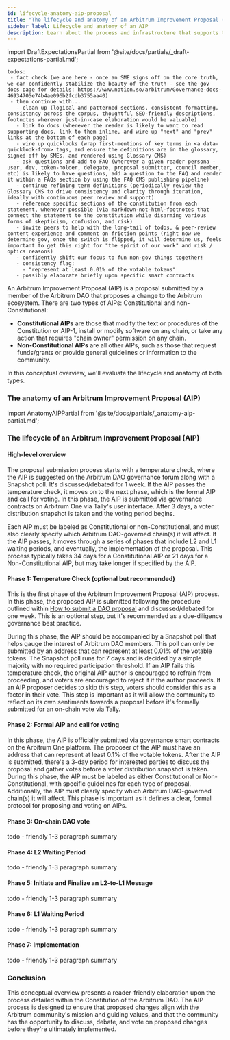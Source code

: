 ```yaml
---
id: lifecycle-anatomy-aip-proposal
title: "The lifecycle and anatomy of an Arbitrum Improvement Proposal (AIP)"
sidebar_label: Lifecycle and anatomy of an AIP
description: Learn about the process and infrastructure that supports the Arbitrum Improvement Proposal (AIP) protocol, as defined in the Constitution of the Arbitrum DAO.
---
```


import DraftExpectationsPartial from '@site/docs/partials/_draft-expectations-partial.md'; 

<DraftExpectationsPartial />

```
todos: 
 - fact check (we are here - once an SME signs off on the core truth, we can confidently stabilize the beauty of the truth - see the gov docs page for details: https://www.notion.so/arbitrum/Governance-docs-46934705e74b4ae096b2fcdb3755aa40)
 - then continue with...
   - clean up (logical and patterned sections, consistent formatting, consistency across the corpus, thoughtful SEO-friendly descriptions, footnotes wherever just-in-case elaboration would be valuable)
   - link to docs (wherever the reader is likely to want to read supporting docs, link to them inline, and wire up "next" and "prev" links at the bottom of each page)
   - wire up quicklooks (wrap first-mentions of key terms in <a data-quicklook-from> tags, and ensure the definitions are in the glossary, signed off by SMEs, and rendered using Glossary CMS)
   - ask questions and add to FAQ (wherever a given reader persona - user, dev, token-holder, delegate, proposal submitter, council member, etc) is likely to have questions, add a question to the FAQ and render it within a FAQs section by using the FAQ CMS publishing pipeline)
   - continue refining term definitions (periodically review the Glossary CMS to drive consistency and clarity through iteration, ideally with continuous peer review and support)
   - reference specific sections of the constitution from each statement, whenever possible (via markdown-not-html-footnotes that connect the statement to the constitution while disarming various forms of skepticism, confusion, and risk)
   - invite peers to help with the long-tail of todos, & peer-review content experience and comment on friction points (right now we determine gov, once the switch is flipped, it will determine us, feels important to get this right for "the spirit of our work" and risk / optics reasons)
   - confidently shift our focus to fun non-gov things together!
   - consistency flag:
     - "represent at least 0.01% of the votable tokens"
   - possibly elaborate briefly upon specific smart contracts
```



An <a data-quicklook-from="arbitrum-improvement-proposal">Arbitrum Improvement Proposal (AIP)</a> is a proposal submitted by a member of the Arbitrum DAO that proposes a change to the Arbitrum ecosystem. There are two types of AIPs: <a data-quicklook-from="constitutional-proposal">Constitutional</a> and <a data-quicklook-from="non-constitutional-proposal">non-Constitutional</a>:

- **Constitutional AIPs** are those that modify the text or procedures of the Constitution or AIP-1, install or modify software on any chain, or take any action that requires "chain owner" permission on any chain. 
- **Non-Constitutional AIPs** are all other AIPs, such as those that request funds/grants or provide general guidelines or information to the community.

In this conceptual overview, we'll evaluate the lifecycle and anatomy of both types.


### The anatomy of an Arbitrum Improvement Proposal (AIP)

import AnatomyAIPPartial from '@site/docs/partials/_anatomy-aip-partial.md'; 

<AnatomyAIPPartial />


### The lifecycle of an Arbitrum Improvement Proposal (AIP)

#### High-level overview

The proposal submission process starts with a temperature check, where the AIP is suggested on the Arbitrum DAO governance forum along with a Snapshot poll. It's discussed/debated for 1 week. If the AIP passes the temperature check, it moves on to the next phase, which is the formal AIP and call for voting. In this phase, the AIP is submitted via governance contracts on Arbitrum One via Tally's user interface. After 3 days, a voter distribution snapshot is taken and the voting period begins.

Each AIP must be labeled as Constitutional or non-Constitutional, and must also clearly specify which Arbitrum DAO-governed chain(s) it will affect. If the AIP passes, it moves through a series of phases that include L2 and L1 waiting periods, and eventually, the implementation of the proposal. This process typically takes 34 days for a Constitutional AIP or 21 days for a Non-Constitutional AIP, but may take longer if specified by the AIP.


#### Phase 1: Temperature Check (optional but recommended)

This is the first phase of the Arbitrum Improvement Proposal (AIP) process. In this phase, the proposed AIP is submitted following the procedure outlined within [How to submit a DAO proposal](../how-tos/create-submit-dao-proposal) and discussed/debated for one week. This is an optional step, but it's recommended as a due-diligence governance best practice.

During this phase, the AIP should be accompanied by a Snapshot poll that helps gauge the interest of Arbitrum DAO members. This poll can only be submitted by an address that can represent at least 0.01% of the votable tokens. The Snapshot poll runs for 7 days and is decided by a simple majority with no required participation threshold. If an AIP fails this temperature check, the original AIP author is encouraged to refrain from proceeding, and voters are encouraged to reject it if the author proceeds. If an AIP proposer decides to skip this step, voters should consider this as a factor in their vote. This step is important as it will allow the community to reflect on its own sentiments towards a proposal before it's formally submitted for an on-chain vote via Tally.


#### Phase 2: Formal AIP and call for voting

In this phase, the AIP is officially submitted via governance smart contracts on the Arbitrum One platform. The proposer of the AIP must have an address that can represent at least 0.1% of the votable tokens. After the AIP is submitted, there's a 3-day period for interested parties to discuss the proposal and gather votes before a voter distribution snapshot is taken. During this phase, the AIP must be labeled as either Constitutional or Non-Constitutional, with specific guidelines for each type of proposal. Additionally, the AIP must clearly specify which Arbitrum DAO-governed chain(s) it will affect. This phase is important as it defines a clear, formal protocol for proposing and voting on AIPs.


#### Phase 3: On-chain DAO vote

todo - friendly 1-3 paragraph summary


#### Phase 4: L2 Waiting Period

todo - friendly 1-3 paragraph summary

#### Phase 5: Initiate and Finalize an L2-to-L1 Message

todo - friendly 1-3 paragraph summary


#### Phase 6: L1 Waiting Period

todo - friendly 1-3 paragraph summary


#### Phase 7: Implementation

todo - friendly 1-3 paragraph summary



### Conclusion

This conceptual overview presents a reader-friendly elaboration upon the process detailed within the Constitution of the Arbitrum DAO. The AIP process is designed to ensure that proposed changes align with the Arbitrum community's mission and guiding values, and that the community has the opportunity to discuss, debate, and vote on proposed changes before they're ultimately implemented.



